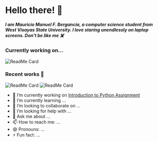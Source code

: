 # **Hello there!** 👋

##### I am Mauricio Manuel F. Bergancia, a computer science student from West Visayas State University. I love staring unendlessly on laptop screens. **Don't be like me** ☠️

### Currently working on...

![ReadMe Card](https://github-readme-stats.vercel.app/api/pin/?username=Mauricio1408&repo=Intro-to-Artificial-Intelligence)  

### Recent works 🥳

![ReadMe Card](https://github-readme-stats.vercel.app/api/pin/?username=Mauricio1408&repo=CCS-221)     ![ReadMe Card](https://github-readme-stats.vercel.app/api/pin/?username=Mauricio1408&repo=CC-203)




- 🔭 I’m currently working on [Introduction to Python Assignment](https://github.com/Mauricio1408/CCS221-Midterm-Output)
- 🌱 I’m currently learning ...
- 👯 I’m looking to collaborate on ...
- 🤔 I’m looking for help with ...
- 💬 Ask me about ...
- 📫 How to reach me: ...
- 😄 Pronouns: ...
- ⚡ Fun fact: ...

